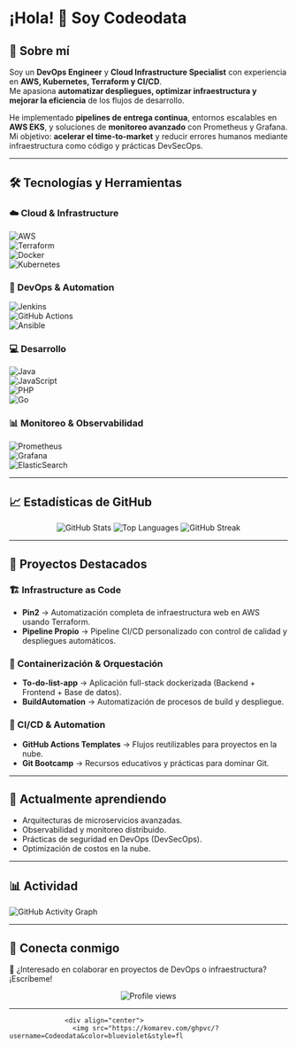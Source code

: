 # ¡Hola! 👋 Soy Codeodata  

## 🚀 Sobre mí  

Soy un **DevOps Engineer** y **Cloud Infrastructure Specialist** con experiencia en **AWS, Kubernetes, Terraform y CI/CD**.  
Me apasiona **automatizar despliegues, optimizar infraestructura y mejorar la eficiencia** de los flujos de desarrollo.  

He implementado **pipelines de entrega continua**, entornos escalables en **AWS EKS**, y soluciones de **monitoreo avanzado** con Prometheus y Grafana.  
Mi objetivo: **acelerar el time-to-market** y reducir errores humanos mediante infraestructura como código y prácticas DevSecOps.  

---

## 🛠️ Tecnologías y Herramientas  

### ☁️ Cloud & Infrastructure  
![AWS](https://img.shields.io/badge/AWS-%23FF9900.svg?style=for-the-badge&logo=amazon-aws&logoColor=white)  
![Terraform](https://img.shields.io/badge/terraform-%235835CC.svg?style=for-the-badge&logo=terraform&logoColor=white)  
![Docker](https://img.shields.io/badge/docker-%230db7ed.svg?style=for-the-badge&logo=docker&logoColor=white)  
![Kubernetes](https://img.shields.io/badge/kubernetes-%23326ce5.svg?style=for-the-badge&logo=kubernetes&logoColor=white)  

### 🔧 DevOps & Automation  
![Jenkins](https://img.shields.io/badge/jenkins-%232C5263.svg?style=for-the-badge&logo=jenkins&logoColor=white)  
![GitHub Actions](https://img.shields.io/badge/github%20actions-%232671E5.svg?style=for-the-badge&logo=githubactions&logoColor=white)  
![Ansible](https://img.shields.io/badge/ansible-%231A1918.svg?style=for-the-badge&logo=ansible&logoColor=white)  

### 💻 Desarrollo  
![Java](https://img.shields.io/badge/java-%23ED8B00.svg?style=for-the-badge&logo=openjdk&logoColor=white)  
![JavaScript](https://img.shields.io/badge/javascript-%23323330.svg?style=for-the-badge&logo=javascript&logoColor=%23F7DF1E)  
![PHP](https://img.shields.io/badge/php-%23777BB4.svg?style=for-the-badge&logo=php&logoColor=white)  
![Go](https://img.shields.io/badge/go-%2300ADD8.svg?style=for-the-badge&logo=go&logoColor=white)  

### 📊 Monitoreo & Observabilidad  
![Prometheus](https://img.shields.io/badge/Prometheus-E6522C?style=for-the-badge&logo=Prometheus&logoColor=white)  
![Grafana](https://img.shields.io/badge/grafana-%23F46800.svg?style=for-the-badge&logo=grafana&logoColor=white)  
![ElasticSearch](https://img.shields.io/badge/-ElasticSearch-005571?style=for-the-badge&logo=elasticsearch)  

---

## 📈 Estadísticas de GitHub  
<div align="center">
  <img src="https://github-readme-stats.vercel.app/api?username=Codeodata&show_icons=true&theme=radical&hide_border=true&count_private=true" alt="GitHub Stats" />
  <img src="https://github-readme-stats.vercel.app/api/top-langs/?username=Codeodata&layout=compact&theme=radical&hide_border=true" alt="Top Languages" />
  <img src="https://github-readme-streak-stats.herokuapp.com/?user=Codeodata&theme=radical&hide_border=true" alt="GitHub Streak" />
</div>  

---

## 🎯 Proyectos Destacados  

### 🏗️ Infrastructure as Code  
- **Pin2** → Automatización completa de infraestructura web en AWS usando Terraform.  
- **Pipeline Propio** → Pipeline CI/CD personalizado con control de calidad y despliegues automáticos.  

### 🐳 Containerización & Orquestación  
- **To-do-list-app** → Aplicación full-stack dockerizada (Backend + Frontend + Base de datos).  
- **BuildAutomation** → Automatización de procesos de build y despliegue.  

### 🔄 CI/CD & Automation  
- **GitHub Actions Templates** → Flujos reutilizables para proyectos en la nube.  
- **Git Bootcamp** → Recursos educativos y prácticas para dominar Git.  

---

## 🌱 Actualmente aprendiendo  
- Arquitecturas de microservicios avanzadas.  
- Observabilidad y monitoreo distribuido.  
- Prácticas de seguridad en DevOps (DevSecOps).  
- Optimización de costos en la nube.  

---

## 📊 Actividad  
![GitHub Activity Graph](https://github-readme-activity-graph.vercel.app/graph?username=Codeodata&theme=react-dark&hide_border=true)  

---

## 🤝 Conecta conmigo  
💬 ¿Interesado en colaborar en proyectos de DevOps o infraestructura? ¡Escríbeme!  

<div align="center">
  <img src="https://komarev.com/ghpvc/?username=Codeodata&color=blueviolet&style=flat" alt="Profile views" />
</div>  
 
- ---

                  <div align="center">
                    <img src="https://komarev.com/ghpvc/?username=Codeodata&color=blueviolet&style=fl
